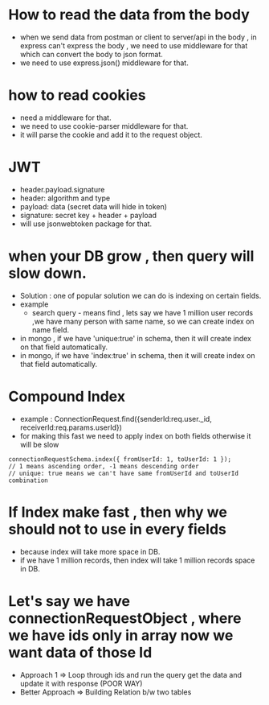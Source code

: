 # How to read the data from the body
- when we send data from postman or client to server/api in the body , in express can't express the body , we need to use middleware for that which can convert the body to json format.
- we need to use express.json() middleware for that.

# how to read cookies 
- need a middleware for that.
- we need to use cookie-parser middleware for that.
- it will parse the cookie and add it to the request object.

# JWT
- header.payload.signature
- header: algorithm and type
- payload: data (secret data will hide in token)
- signature: secret key + header + payload
- will use jsonwebtoken package for that.

# when your DB grow , then query will slow down.
- Solution : one of popular solution we can do is indexing on certain fields.
- example 
    - search query - means find , lets say we have 1 million user records ,we have many person with same name, so we can 
                     create index on name field.
- in mongo , if we have 'unique:true' in schema, then it will create index on that field automatically.
- in mongo, if we have 'index:true' in schema, then it will create index on that field automatically.


# Compound Index
- example : ConnectionRequest.find({senderId:req.user._id, receiverId:req.params.userId}) 
- for making this fast we need to apply index on both fields otherwise it will be slow 
```
connectionRequestSchema.index({ fromUserId: 1, toUserId: 1 });
// 1 means ascending order, -1 means descending order
// unique: true means we can't have same fromUserId and toUserId combination

```

# If Index make fast , then why we should not to use in every fields
- because index will take more space in DB.
- if we have 1 million records, then index will take 1 million records space in DB.

# Let's say we have connectionRequestObject , where we have ids only in array now we want data of those Id
- Approach 1 => Loop through ids and run the query get the data and update it with response (POOR WAY)
- Better Approach => Building Relation b/w two tables